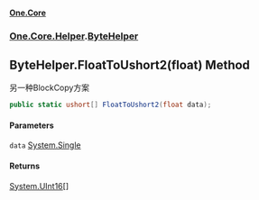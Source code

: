#### [One.Core](index.md 'index')
### [One.Core.Helper](One_Core_Helper.md 'One.Core.Helper').[ByteHelper](One_Core_Helper_ByteHelper.md 'One.Core.Helper.ByteHelper')
## ByteHelper.FloatToUshort2(float) Method
另一种BlockCopy方案
```csharp
public static ushort[] FloatToUshort2(float data);
```
#### Parameters
<a name='One_Core_Helper_ByteHelper_FloatToUshort2(float)_data'></a>
`data` [System.Single](https://docs.microsoft.com/en-us/dotnet/api/System.Single 'System.Single')  
  
#### Returns
[System.UInt16](https://docs.microsoft.com/en-us/dotnet/api/System.UInt16 'System.UInt16')[[]](https://docs.microsoft.com/en-us/dotnet/api/System.Array 'System.Array')  
